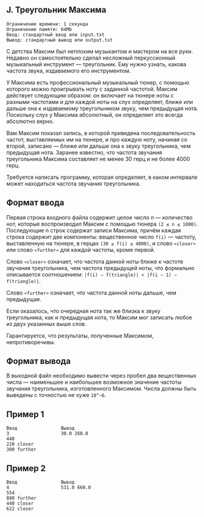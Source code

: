 ## J. Треугольник Максима
```
Ограничение времени: 1 секунда
Ограничение памяти: 64Mb
Ввод: стандартный ввод или input.txt
Вывод: стандартный вывод или output.txt
```

С детства Максим был неплохим музыкантом и мастером на все руки. Недавно он самостоятельно сделал несложный перкуссионный музыкальный инструмент — треугольник. Ему нужно узнать, какова частота звука, издаваемого его инструментом.

У Максима есть профессиональный музыкальный тюнер, с помощью которого можно проигрывать ноту с заданной частотой. Максим действует следующим образом: он включает на тюнере ноты с разными частотами и для каждой ноты на слух определяет, ближе или дальше она к издаваемому треугольником звуку, чем предыдущая нота. Поскольку слух у Максима абсолютный, он определяет это всегда абсолютно верно.

Вам Максим показал запись, в которой приведена последовательность частот, выставляемых им на тюнере, и про каждую ноту, начиная со второй, записано — ближе или дальше она к звуку треугольника, чем предыдущая нота. Заранее известно, что частота звучания треугольника Максима составляет не менее 30 герц и не более 4000 герц.

Требуется написать программу, которая определяет, в каком интервале может находиться частота звучания треугольника.

## Формат ввода
Первая строка входного файла содержит целое число n — количество нот, которые воспроизводил Максим с помощью тюнера `(2 ≤ n ≤ 1000)`. Последующие n строк содержат записи Максима, причём каждая строка содержит две компоненты: вещественное число `f(i)` — частоту, выставленную на тюнере, в герцах `(30 ≤ f(i) ≤ 4000)`, и слово `«closer»` или слово `«further»` для каждой частоты, кроме первой.

Слово `«closer»` означает, что частота данной ноты ближе к частоте звучания треугольника, чем частота предыдущей ноты, что формально описывается соотношением: `|f(i) − f(triangle)| < |f(i − 1) − f(triangle)|`.

Слово `«further»` означает, что частота данной ноты дальше, чем предыдущая.

Если оказалось, что очередная нота так же близка к звуку треугольника, как и предыдущая нота, то Максим мог записать любое из двух указанных выше слов.

Гарантируется, что результаты, полученные Максимом, непротиворечивы.

## Формат вывода
В выходной файл необходимо вывести через пробел два вещественных числа — наименьшее и наибольшее возможное значение частоты звучания треугольника, изготовленного Максимом. Числа должны быть выведены с точностью не хуже `10^−6`.

## Пример 1
```
Ввод	            Вывод
3                   30.0 260.0
440
220 closer
300 further
```

## Пример 2
```
Ввод	            Вывод
4                   531.0 660.0
554
880 further
440 closer
622 closer
```